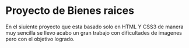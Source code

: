 # Proyecto de Bienes raices

En el siuiente proyecto que esta basado solo en HTML Y CSS3 de manera muy sencilla
se llevo acabo un gran trabajo con dificultades de imagenes pero con el objetivo logrado.
